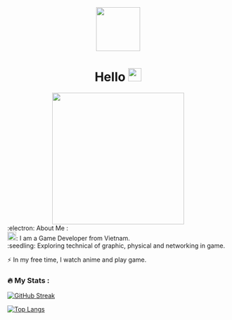 <div id="header" align="center">
  <img src="https://media.giphy.com/media/SHjOSDkKZ18qOHA5B5/giphy.gif" width="100"/>
</div>
<div id="profile" align="center">
  <img src="https://komarev.com/ghpvc/?username=hatmitlaem&style=flat-square&color=blue" alt=""/>
</div>
<h1 align="center">
  Hello <img src="https://media.giphy.com/media/hvRJCLFzcasrR4ia7z/giphy.gif" width="30px"/>
</h1>
<div align="center">
  <img src="https://media.giphy.com/media/4fxKIPVldmPaQfkUbf/giphy.gif" width="300" height="300"/>
</div>
:electron: About Me :
<div>
<img src="https://media.giphy.com/media/WUlplcMpOCEmTGBtBW/giphy.gif" width="20">: I am a Game Developer from Vietnam.
</div>
:seedling: Exploring technical of graphic, physical and networking in game.

:zap: In my free time, I watch anime and play game.

### :fire: My Stats :
[![GitHub Streak](http://github-readme-streak-stats.herokuapp.com?user=hatmitlaem&theme=dark&background=000000)](https://git.io/streak-stats)

[![Top Langs](https://github-readme-stats.vercel.app/api/top-langs/?username=hatmitlaem)](https://github.com/anuraghazra/github-readme-stats)
